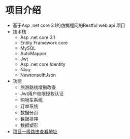 # 项目介绍

- 基于Asp .net core 3.1的仿携程网的Restful web api 项目
- 技术栈
  - Asp .net core 3.1
  - Entity Framework core
  - MySQL
  - AutoMapper
  - Jwt
  - Asp .net core Identity 
  - Nlog
  - NewtonsolftJson
- 功能
  - 旅游路线增删改查
  - Jwt用户权限授权认证
  - 购物车系统
  - 订单系统
  - 数据分页
  - 数据排序
  - 数据塑形
- [项目一级路由查看地址](http://47.113.218.122:8080/api)




   

   

   

   

